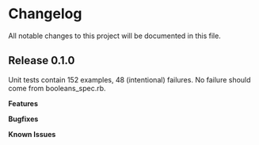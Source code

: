 # Changelog

All notable changes to this project will be documented in this file.

## Release 0.1.0

Unit tests contain 152 examples, 48 (intentional) failures.  No failure
should come from booleans_spec.rb.

**Features**

**Bugfixes**

**Known Issues**
